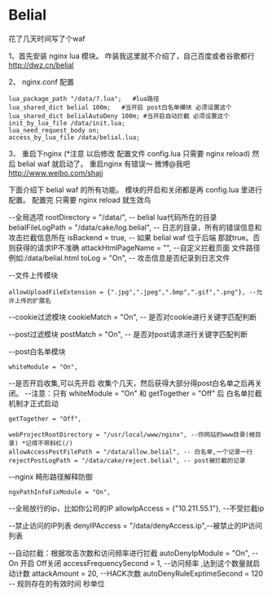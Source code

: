 Belial
======

花了几天时间写了个waf 


1、首先安装 nginx lua 模块。 咋装我这里就不介绍了，自己百度或者谷歌都行  http://dwz.cn/belial

2、 nginx.conf 配置

    lua_package_path "/data/?.lua";   #lua路径  
    lua_shared_dict belial 100m;   #当开启 post白名单模块 必须设置这个
    lua_shared_dict belialAutoDeny 100m; #当开启自动拦截 必须设置这个
    init_by_lua_file /data/init.lua;  
    lua_need_request_body on;
    access_by_lua_file /data/belial.lua;
    

3、 重启下nginx (*注意  以后修改 配置文件 config.lua  只需要 nginx reload) 然后 belial waf 就启动了。 重启nginx 有错误～ 微博@我吧
http://www.weibo.com/shajj 

下面介绍下 belial waf 的所有功能。 模块的开启和关闭都是再  config.lua 里进行配置。 配置完 只需要 nginx reload 就生效鸟

--全局选项
	rootDirectory = "/data/", -- belial lua代码所在的目录
	belialFileLogPath = "/data/cake/log.belial", --  日志的目录，所有的错误信息和攻击拦截信息所在
	isBackend = true, -- 如果 belial waf 位于后端 那就true。否则获得的请求IP不准确
	attackHtmlPageName = "", --自定义拦截页面 文件路径  例如:/data/belial.html
	toLog = "On", -- 攻击信息是否纪录到日志文件

--文件上传模块

	allowUploadFileExtension = {".jpg",".jpeg",".bmp",".gif",".png"}, --允许上传的扩展名
	
--cookie过滤模块
	cookieMatch = "On",  -- 是否对cookie进行关键字匹配判断
	

--post过滤模块
	postMatch   = "On",   -- 是否对post请求进行关键字匹配判断
	
	
--post白名单模块

	whiteModule = "On",
	
--是否开启收集,可以先开启 收集个几天，然后获得大部分得post白名单之后再关闭。
--注意：只有 whiteModule = "On" 和 getTogether = "Off" 后 白名单拦截机制才正式启动

	getTogether = "Off",
	
	webProjectRootDirectory = "/usr/local/www/nginx", --你网站的www目录(根目录) *记得不带斜杠(/)
	allowAccessPostFilePath = "/data/allow.belial", -- 白名单,一个记录一行
	rejectPostLogPath = "/data/cake/reject.belial", -- post被拦截的记录
	

--nginx 畸形路径解释防御

	ngxPathInfoFixModule = "On", 
	

--全局放行的ip，比如你公司的IP
	allowIpAccess = {"10.211.55.1"}, --不受拦截ip
	
	
--禁止访问的IP列表
	denyIPAccess = "/data/denyAccess.ip",--被禁止的IP访问列表
	
	
--自动拦截：根据攻击次数和访问频率进行拦截
	autoDenyIpModule = "On", -- On 开启   Off关闭
	accessFrequencySecond = 1, --访问频率 ,达到这个数量就启动计数
	attackAmount = 20, --HACK次数
	autoDenyRuleExptimeSecond = 120 -- 规则存在的有效时间 秒单位







